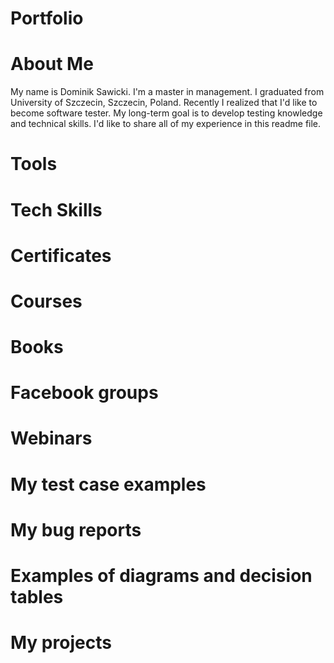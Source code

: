 # Portfolio

# About Me
My name is Dominik Sawicki. I'm a master in management. I graduated from 
University of Szczecin, Szczecin, Poland. Recently I realized that I'd like to become software tester. My long-term goal is to develop testing knowledge and technical skills. I'd like to share all of my experience in this readme file.

# Tools

# Tech Skills

# Certificates

# Courses

# Books

# Facebook groups

# Webinars

# My test case examples

# My bug reports

# Examples of diagrams and decision tables

# My projects
